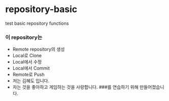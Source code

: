 # repository-basic
test basic repository functions

### 이 repository는
* Remote repository의 생성
* Local로 Clone
* Local에서 수정
* Local에서 Commit
* Remote로 Push
* 저는 김혜도 입니다.
* 자는 것을 좋아하고 게임하는 것을 사랑합니다.
###를 연습하기 위해 만들어졌습니다.